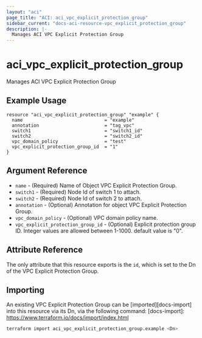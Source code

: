 ```yaml
---
layout: "aci"
page_title: "ACI: aci_vpc_explicit_protection_group"
sidebar_current: "docs-aci-resource-vpc_explicit_protection_group"
description: |-
  Manages ACI VPC Explicit Protection Group
---
```


# aci_vpc_explicit_protection_group

Manages ACI VPC Explicit Protection Group

## Example Usage

```hcl
resource "aci_vpc_explicit_protection_group" "example" {
  name                              = "example"
  annotation                        = "tag_vpc"
  switch1                           = "switch1_id"
  switch2                           = "switch2_id"
  vpc_domain_policy                 = "test"
  vpc_explicit_protection_group_id  = "1"
}
```

## Argument Reference

- `name` - (Required) Name of Object VPC Explicit Protection Group.
- `switch1` - (Required) Node Id of switch 1 to attach.
- `switch2` - (Required) Node Id of switch 2 to attach.
- `annotation` - (Optional) Annotation for object VPC Explicit Protection Group.
- `vpc_domain_policy` - (Optional) VPC domain policy name.
- `vpc_explicit_protection_group_id` - (Optional) Explicit protection group ID. Integer values are allowed between 1-1000. default value is "0". 

## Attribute Reference

The only attribute that this resource exports is the `id`, which is set to the
Dn of the VPC Explicit Protection Group.

## Importing

An existing VPC Explicit Protection Group can be [imported][docs-import] into this resource via its Dn, via the following command:
[docs-import]: <https://www.terraform.io/docs/import/index.html>

```bash
terraform import aci_vpc_explicit_protection_group.example <Dn>
```
